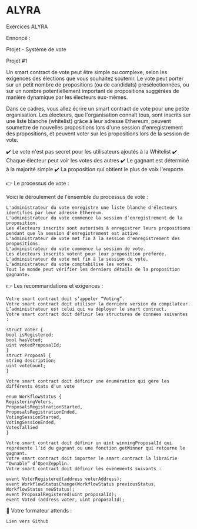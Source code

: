 # ALYRA
Exercices ALYRA

Ennoncé : 

Projet - Système de vote 

Projet #1

Un smart contract de vote peut être simple ou complexe, selon les exigences des élections que vous souhaitez soutenir. Le vote peut porter sur un petit nombre de propositions (ou de candidats) présélectionnées, ou sur un nombre potentiellement important de propositions suggérées de manière dynamique par les électeurs eux-mêmes.

Dans ce cadres, vous allez écrire un smart contract de vote pour une petite organisation. Les électeurs, que l'organisation connaît tous, sont inscrits sur une liste blanche (whitelist) grâce à leur adresse Ethereum, peuvent soumettre de nouvelles propositions lors d'une session d'enregistrement des propositions, et peuvent voter sur les propositions lors de la session de vote.

✔️ Le vote n'est pas secret pour les utilisateurs ajoutés à la Whitelist
✔️ Chaque électeur peut voir les votes des autres
✔️ Le gagnant est déterminé à la majorité simple
✔️ La proposition qui obtient le plus de voix l'emporte.


👉 Le processus de vote : 

Voici le déroulement de l'ensemble du processus de vote :

    L'administrateur du vote enregistre une liste blanche d'électeurs identifiés par leur adresse Ethereum.
    L'administrateur du vote commence la session d'enregistrement de la proposition.
    Les électeurs inscrits sont autorisés à enregistrer leurs propositions pendant que la session d'enregistrement est active.
    L'administrateur de vote met fin à la session d'enregistrement des propositions.
    L'administrateur du vote commence la session de vote.
    Les électeurs inscrits votent pour leur proposition préférée.
    L'administrateur du vote met fin à la session de vote.
    L'administrateur du vote comptabilise les votes.
    Tout le monde peut vérifier les derniers détails de la proposition gagnante.

 

👉 Les recommandations et exigences :

    Votre smart contract doit s’appeler “Voting”. 
    Votre smart contract doit utiliser la dernière version du compilateur.
    L’administrateur est celui qui va déployer le smart contract. 
    Votre smart contract doit définir les structures de données suivantes : 

    struct Voter {
    bool isRegistered;
    bool hasVoted;
    uint votedProposalId;
    }
    struct Proposal {
    string description;
    uint voteCount;
    }

    Votre smart contract doit définir une énumération qui gère les différents états d’un vote

    enum WorkflowStatus {
    RegisteringVoters,
    ProposalsRegistrationStarted,
    ProposalsRegistrationEnded,
    VotingSessionStarted,
    VotingSessionEnded,
    VotesTallied
    }

    Votre smart contract doit définir un uint winningProposalId qui représente l’id du gagnant ou une fonction getWinner qui retourne le gagnant.
    Votre smart contract doit importer le smart contract la librairie “Ownable” d’OpenZepplin.
    Votre smart contract doit définir les événements suivants : 

    event VoterRegistered(address voterAddress); 
    event WorkflowStatusChange(WorkflowStatus previousStatus, WorkflowStatus newStatus);
    event ProposalRegistered(uint proposalId);
    event Voted (address voter, uint proposalId);

 

📌 Votre formateur attends :

    Lien vers Github

